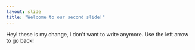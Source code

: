 ```yaml
---
layout: slide
title: "Welcome to our second slide!"
---
```

Hey! these is my change, I don't want to write anymore.
Use the left arrow to go back!
